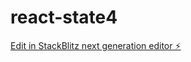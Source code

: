 # react-state4

[Edit in StackBlitz next generation editor ⚡️](https://stackblitz.com/~/github.com/mluighy/react-state4)